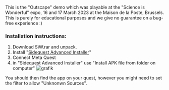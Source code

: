This is the "Outscape" demo which was playable at the "Science is Wonderful" expo, 16 and 17 March 2023 at the Maison de la Poste, Brussels.
This is purely for educational purposes and we give no guarantee on a bug-free experience :)

### Installation instructions:

1. Download SiW.rar and unpack.
2. Install "[Sidequest Advanced Installer](https://sidequestvr.com/setup-howto)"
3. Connect Meta Quest
4. in "Sidequest Advanced Installer" use "Install APK file from folder on computer"
![grafik](https://github.com/SOUNDS-RESEARCH/outreach_A_outscape/assets/5763888/18f013fd-e23e-4d98-8b26-14e13a547b49)

You should then find the app on your quest, however you might need to set the filter to allow "Unknonwn Sources".

